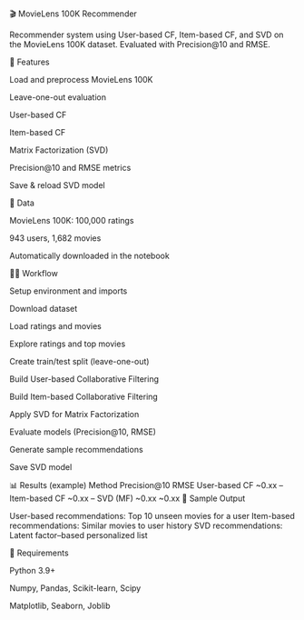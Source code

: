🎬 MovieLens 100K Recommender

Recommender system using User-based CF, Item-based CF, and SVD on the MovieLens 100K dataset. Evaluated with Precision@10 and RMSE.

🔑 Features

Load and preprocess MovieLens 100K

Leave-one-out evaluation

User-based CF

Item-based CF

Matrix Factorization (SVD)

Precision@10 and RMSE metrics

Save & reload SVD model

📂 Data

MovieLens 100K: 100,000 ratings

943 users, 1,682 movies

Automatically downloaded in the notebook

🧑‍💻 Workflow

Setup environment and imports

Download dataset

Load ratings and movies

Explore ratings and top movies

Create train/test split (leave-one-out)

Build User-based Collaborative Filtering

Build Item-based Collaborative Filtering

Apply SVD for Matrix Factorization

Evaluate models (Precision@10, RMSE)

Generate sample recommendations

Save SVD model

📊 Results (example)
Method	Precision@10	RMSE
User-based CF	~0.xx	–
Item-based CF	~0.xx	–
SVD (MF)	~0.xx	~0.xx
🚀 Sample Output

User-based recommendations: Top 10 unseen movies for a user
Item-based recommendations: Similar movies to user history
SVD recommendations: Latent factor–based personalized list

📌 Requirements

Python 3.9+

Numpy, Pandas, Scikit-learn, Scipy

Matplotlib, Seaborn, Joblib
